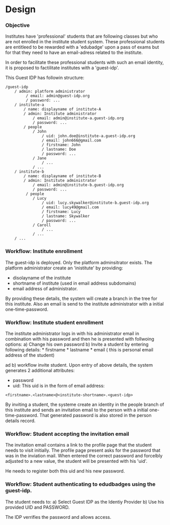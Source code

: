 # Design

### Objective

Institutes have 'professional' students that are following classes but who are not enrolled in the institute student system. These professional students are entitleed to be rewarded with a 'edubadge' upon a pass of exams but for that they need to have an email-adress related to the institute.

In order to facilitate these professional students with such an email identity, it is proposed to factilitate institutes with a 'guest-idp'.

This Guest IDP has followin structure:

```
/guest-idp
    / admin: platform administrator
         / email: admin@guest-idp.org
         / password: ...
    / institute-a
        / name: displayname of institute-A
        / admin: Institute administrator
            / email: admin@institute-a.guest-idp.org
            / password: ...
        / people
            / John
                / uid: john.doe@institute-a.guest-idp.org
                / email: john666@gmail.com
                / firstname: John
                / lastname: Doe
                / password: ...
            / Jane
                / ...
            / ...
    / institute-b
        / name: displayname of institute-B
        / admin: Institute administrator
            / email: admin@institute-b.guest-idp.org
            / password: ...
         / people
            / Lucy
                / uid: lucy.skywalker@institute-b.guest-idp.org
                / email: lucy49@gmail.com
                / firstname: Lucy
                / lastname: Skywalker
                / password: ...
            / Caroll
                / ...
            / ...    
    / ...
```

### Workflow: Institute enrollment

The guest-idp is deployed. Only the platform adminsitrator exists.
The platform administrator create an 'inistitute' by providing:
* disolayname of the institute
* shortname of institute (used in email address subdomains)
* email address of administrator.

By providing these details, the system will create a branch in the tree for this institute. Also an email is send to the institute administrator with a initial one-time-password.

### Workflow: Institute student enrollment

The institute administrator logs in with his administrator email in combination with his password and then he is presented with follwoing options:
a) Change his own password
b) Invite a student by entering following details:
    * firstname
    * lastname
    * email ( this is personal email address of the student)
  
ad b) workflow invite student.
Upon entry of above details, the system generates 2 additional attributes:
* password
* uid: This uid is in the form of email address: 
  
```
<firstname>.<lastname>@<institute-shortname>.<guest-idp>
```

By inviting a student, the systeme create an identity in the people branch of this institute and sends an invitation email to the person with a initial one-time-password.
That generated password is also stored in the person details record.

### Workflow: Student accepting the invitation email

The invitation email contains a link to the profile page that the student needs to visit initially.
The profile page present asks for the password that was in the inviation mail.
When entered the correct password and forcelbly adjusted to a new value, the student will be presented with his 'uid'.

He needs to register both this uid and his new password.

### Workflow: Student authenticating to edudbadges using the guest-idp.

The student needs to:
a) Select Guest IDP as the Identiy Provider
b) Use his provided UID and PASSWORD.

The IDP verrifies the password and allows access.
